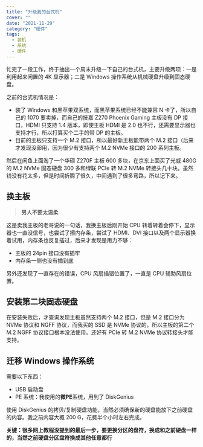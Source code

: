 ```yaml
---
title: "升级我的台式机"
cover: ""
date: "2021-11-29"
category: "硬件"
tags:
  - 装机
  - 系统
  - 硬件
---
```


忙完了一段工作，终于抽出一个周末升级一下自己的台式机，主要升级两项：一是利用起来闲置的 4K 显示器；二是 Windows 操作系统从机械硬盘升级到固态硬盘。

之前的台式机情况是：

* 装了 Windows 和黑苹果双系统，而黑苹果系统已经不能兼容 N 卡了，所以自己的 1070 要卖掉，而自己的技嘉 Z270 Phoenix Gaming 主板没有 DP 接口，HDMI 只支持 1.4 版本，即使主板 HDMI 是 2.0 也不行，还需要显示器也支持才行，所以打算买个二手的带 DP 的主板。
* 目前的主板只支持一个 M.2 接口，所以最好新主板能带两个 M.2 接口（后来才发现没卵用，因为很少有支持两个 M.2 NVMe 接口的 200 系列主板。

然后在闲鱼上面淘了一个华硕 Z270F 主板 600 多块，在京东上面买了光威 480G 的 M.2 NVMe 固态硬盘 300 多和绿联 PCIe 转 M.2 NVMe 转接头几十块。虽然钱没有花太多，但是时间折腾了很久，中间遇到了很多弯路，所以记下来。

## 换主板

> **男人不要太温柔**

这是卖我主板的老哥说的一句话，我换主板后刚开始 CPU 转着转着会停下，显示器也一直没信号，也尝试了擦内存条，尝试了 HDMI、DVI 接口以及两个显示器换着试用，内存条也反复插过，后来才发现是用力不够：

* 主板的 24pin 接口没有插牢
* 内存条一侧也没有插到底

另外还发现了一直存在的错误，CPU 风扇插错位置了，一直是 CPU 辅助风扇位置。

## 安装第二块固态硬盘

在安装失败后，才查询发现主板虽然支持两个 M.2 接口，但是 M.2 接口分为 NVMe 协议和 NGFF 协议，而我买的 SSD 是 NVMe 协议的，所以主板的第二个 M.2 NGFF 协议接口根本没法使用。还好有 PCIe 转 M.2 NVMe 协议转接头才能支持。

## 迁移 Windows 操作系统

需要以下东西：

* USB 启动盘
* PE 系统：我使用的**微PE**系统，用到了 DiskGenius

使用 DiskGenius 的拷贝/复制硬盘功能，当然必须确保新的硬盘能放下之前硬盘的内容。我之前内容大概 200 G，花费半个小时左右完成。

**关键：很多网上教程没提到的最后一步，要更换分区的盘符，换成和之前硬盘一样的，当然之前硬盘分区盘符换成其他任意都行**
